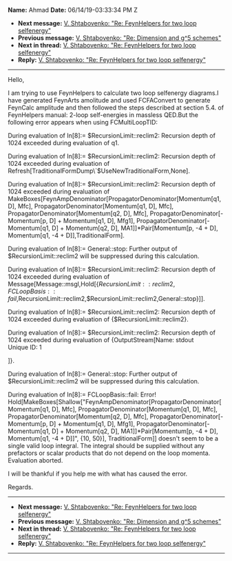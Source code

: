 **Name:** Ahmad
**Date:** 06/14/19-03:33:34 PM Z

  - **Next message:** [V. Shtabovenko: "Re: FeynHelpers for two loop
    selfenergy"](1512.html)
  - **Previous message:** [V. Shtabovenko: "Re: Dimension and g^5
    schemes"](1510.html)
  - **Next in thread:** [V. Shtabovenko: "Re: FeynHelpers for two loop
    selfenergy"](1512.html)
  - **Reply:** [V. Shtabovenko: "Re: FeynHelpers for two loop
    selfenergy"](1512.html)

-----

Hello,  

I am trying to use FeynHelpers to calculate two loop selfenergy
diagrams.I have generated FeynArts amolitude and used FCFAConvert to
generate FeynCalc amplitude and then followed the steps described at
section 5.4. of FeynHelpers manual: 2-loop self-energies in massless
QED.But the following error appears when using FCMultiLoopTID:  

During evaluation of In[8]:= $RecursionLimit::reclim2: Recursion
depth of 1024 exceeded during evaluation of q1.  

During evaluation of In[8]:= $RecursionLimit::reclim2: Recursion
depth of 1024 exceeded during evaluation of
Refresh[TraditionalFormDump\`$UseNewTraditionalForm,None].  

During evaluation of In[8]:= $RecursionLimit::reclim2: Recursion
depth of 1024 exceeded during evaluation of
MakeBoxes[FeynAmpDenominator[PropagatorDenominator[Momentum[q1,
D], Mfc], PropagatorDenominator[Momentum[q1, D],
Mfc], PropagatorDenominator[Momentum[q2, D], Mfc],
PropagatorDenominator[-Momentum[p, D] + Momentum[q1,
D], Mfg1], PropagatorDenominator[-Momentum[q1, D] +
Momentum[q2, D], MA1]]\*Pair[Momentum[p, -4 +
D], Momentum[q1, -4 + D]],TraditionalForm].  

During evaluation of In[8]:= General::stop: Further output of
$RecursionLimit::reclim2 will be suppressed during this calculation.  

During evaluation of In[8]:= $RecursionLimit::reclim2: Recursion
depth of 1024 exceeded during evaluation of
Message[Message::msgl,Hold[{$RecursionLimit::reclim2,FCLoopBasis::fail,$RecursionLimit::reclim2,$RecursionLimit::reclim2,General::stop}]].  

During evaluation of In[8]:= $RecursionLimit::reclim2: Recursion
depth of 1024 exceeded during evaluation of
{$RecursionLimit::reclim2}.  

During evaluation of In[8]:= $RecursionLimit::reclim2: Recursion
depth of 1024 exceeded during evaluation of {OutputStream[Name:
stdout  
Unique ID: 1  

]}.  

During evaluation of In[8]:= General::stop: Further output of
$RecursionLimit::reclim2 will be suppressed during this calculation.  

During evaluation of In[8]:= FCLoopBasis::fail: Error\!  
Hold[MakeBoxes[Shallow["FeynAmpDenominator[PropagatorDenominator[Momentum[q1,
D], Mfc], PropagatorDenominator[Momentum[q1, D],
Mfc], PropagatorDenominator[Momentum[q2, D], Mfc],
PropagatorDenominator[-Momentum[p, D] + Momentum[q1,
D], Mfg1], PropagatorDenominator[-Momentum[q1, D] +
Momentum[q2, D], MA1]]\*Pair[Momentum[p, -4 +
D], Momentum[q1, -4 + D]]", {10, 50}],
TraditionalForm]] doesn't seem to be a single valid loop
integral. The integral should be supplied without any prefactors or
scalar products that do not depend on the loop momenta. Evaluation
aborted.  

I will be thankful if you help me with what has caused the error.  

Regards.  

-----

  - **Next message:** [V. Shtabovenko: "Re: FeynHelpers for two loop
    selfenergy"](1512.html)
  - **Previous message:** [V. Shtabovenko: "Re: Dimension and g^5
    schemes"](1510.html)
  - **Next in thread:** [V. Shtabovenko: "Re: FeynHelpers for two loop
    selfenergy"](1512.html)
  - **Reply:** [V. Shtabovenko: "Re: FeynHelpers for two loop
    selfenergy"](1512.html)

-----

